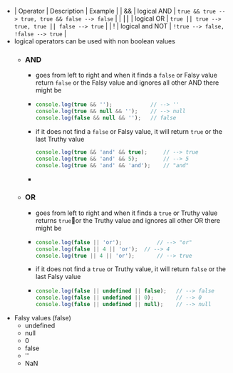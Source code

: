 - | Operator | Description | Example |
  | && | logical AND | `true && true --> true, true && false --> false` |
  | ⎮⎮ | 	logical OR | `true ⎮⎮ true --> true, true ⎮⎮ false --> true` |
  | ! | 	logical and NOT | `!true --> false, !false --> true` |
- logical operators can be used with non boolean values
	- ### AND
		- goes from left to right and when it finds a `false` or Falsy value return `false` or the Falsy value and ignores all other AND there might be
		- ```js
		  console.log(true && '');            // --> ''
		  console.log(true && null && '');    // --> null
		  console.log(false && null && '');   // false
		  ```
		- if it does not find a `false` or Falsy value, it will return `true` or the last Truthy value
		  ```js
		  console.log(true && 'and' && true);     // --> true
		  console.log(true && 'and' && 5);        // --> 5
		  console.log(true && 'and' && 'and');    // "and"
		  ```
		-
	- ### OR
		- goes from left to right and when it finds a `true` or Truthy value returns `true`or the Truthy value and ignores all other OR there might be
		- ```js
		  console.log(false || 'or');			// --> "or"
		  console.log(false || 4 || 'or');	// --> 4
		  console.log(true || 4 || 'or');		// --> true
		  ```
		- if it does not find a `true` or Truthy value, it will return `false` or the last Falsy value
		- ```js
		  console.log(false || undefined || false);   // --> false
		  console.log(false || undefined || 0);       // --> 0
		  console.log(false || undefined || null);    // --> null
		  ```
- Falsy values (false)
	- undefined
	- null
	- 0
	- false
	- ''
	- NaN